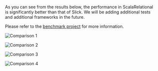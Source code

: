 As you can see from the results below, the performance in ScalaRelational is significantly better than that of Slick. We will be adding additional tests and additional frameworks in the future.

Please refer to the [benchmark project](https://github.com/outr/scalarelational-benchmarks) for more information.

![Comparison 1](http://captiveimagination.com/download/SlickComparison01.png?2)

![Comparison 2](http://captiveimagination.com/download/SlickComparison02.png?2)

![Comparison 3](http://captiveimagination.com/download/SlickComparison03.png?2)

![Comparison 4](http://captiveimagination.com/download/SlickComparison04.png?2)